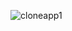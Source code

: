 ![cloneapp1](https://user-images.githubusercontent.com/102507139/187084597-45ac265a-e627-46d9-a829-9e67a71a4ee2.png)
